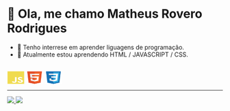 # 👋 Ola, me chamo Matheus Rovero Rodrigues
- 👀 Tenho interrese em aprender liguagens de programação.
- 🌱 Atualmente estou aprendendo HTML / JAVASCRIPT / CSS.

</div>

  <div style="display: inline_block"><br>
  <img align="center" alt="Rafa-Js" height="30" width="40" src="https://raw.githubusercontent.com/devicons/devicon/master/icons/javascript/javascript-plain.svg">
  <img align="center" alt="Rafa-HTML" height="30" width="40" src="https://raw.githubusercontent.com/devicons/devicon/master/icons/html5/html5-original.svg">
  <img align="center" alt="Rafa-CSS" height="30" width="40" src="https://raw.githubusercontent.com/devicons/devicon/master/icons/css3/css3-original.svg">
 
</div>

<hr>
<div>
  
   <a href = "mailto:vector.320@outlook.com"><img src="https://img.shields.io/badge/-Gmail-%23333?style=for-the-badge&logo=gmail&logoColor=white" target="_blank"> 
   <a href="https://www.linkedin.com/in/matheus-róvero-rodrigues-169161235" target="_blank"><img src="https://img.shields.io/badge/-LinkedIn-%230077B5?style=for-the-badge&logo=linkedin&logoColor=white" target="_blank"></a> 
  
</div>
